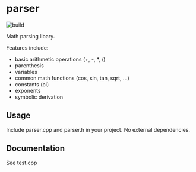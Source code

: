 parser
======

![build](https://github.com/jbyuki/parser/workflows/build/badge.svg?branch=master)

Math parsing libary.

Features include:
* basic arithmetic operations (+, -, \*, /)
* parenthesis
* variables
* common math functions (cos, sin, tan, sqrt, ...)
* constants (pi)
* exponents
* symbolic derivation

Usage
-----

Include parser.cpp and parser.h in your project. No external dependencies.

Documentation
-------------

See test.cpp

